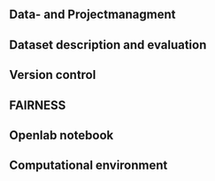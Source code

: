 ## Data- and Projectmanagment

## Dataset description and evaluation


## Version control

## FAIRNESS


## Openlab notebook

## Computational environment










